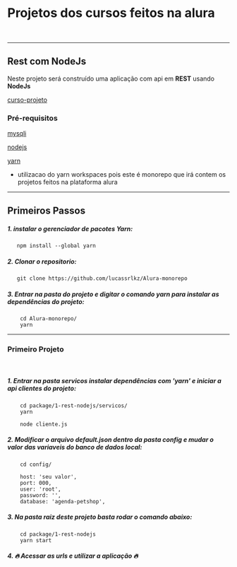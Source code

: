 # Projetos dos cursos feitos na alura
<br>

---

## Rest com NodeJs

Neste projeto será construído uma aplicação com api em **REST** usando **NodeJs**

[curso-projeto](https://cursos.alura.com.br/formacao-node-js-12)

### Pré-requisitos

[mysqli](https://dev.mysql.com/downloads/)

[nodejs](https://nodejs.org/en/download/)

[yarn](https://classic.yarnpkg.com/lang/en/docs/install/#windows-stable)
* utilizacao do yarn workspaces pois este é monorepo que irá contem os projetos feitos na plataforma alura

---

## Primeiros Passos

##### 1. instalar o gerenciador de pacotes Yarn:
   
```
   npm install --global yarn
```

##### 2. Clonar o repositorio:

```
   git clone https://github.com/lucassrlkz/Alura-monorepo
```

##### 3. Entrar na pasta do projeto e digitar o comando **yarn** para instalar as dependências do projeto:

```
    cd Alura-monorepo/
    yarn
```

---
### Primeiro Projeto
<br>

##### 1. Entrar na pasta servicos instalar dependências com 'yarn' e iniciar a api clientes do projeto:

```
    cd package/1-rest-nodejs/servicos/
    yarn

    node cliente.js
```

##### 2. Modificar o arquivo default.json dentro da pasta config e mudar o valor das variaveis do banco de dados local:
   
```
    cd config/

    host: 'seu valor',
	port: 000,
	user: 'root',
	password: '',
	database: 'agenda-petshop',
```

##### 3. Na pasta raiz deste projeto basta rodar o comando abaixo:

```
    cd package/1-rest-nodejs
    yarn start
```

##### 4. 🔥 Acessar as urls e utilizar a aplicação 🔥